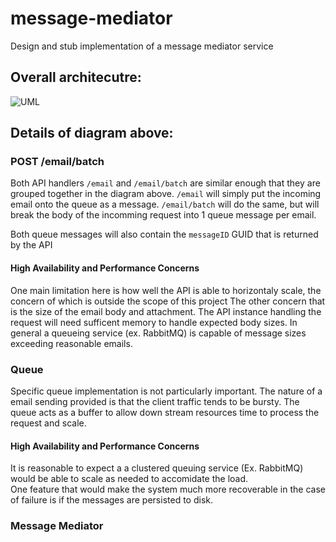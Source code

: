 # message-mediator
Design and stub implementation of a message mediator service

## Overall architecutre: 
![UML](https://img.techpowerup.org/200212/untitled-diagram.jpg)

## Details of diagram above:

### POST /email/batch
Both API handlers `/email` and `/email/batch` are similar enough that they are grouped together in the diagram above.  `/email` will simply put the incoming email onto the queue as a message.  `/email/batch` will do the same, but will break the body of the incomming request into 1 queue message per email.  

Both queue messages will also contain the `messageID` GUID that is returned by the API

#### High Availability and Performance Concerns
One main limitation here is how well the API is able to horizontaly scale, the concern of which is outside the scope of this project
The other concern that is the size of the email body and attachment.  The API instance handling the request will need sufficent memory to handle expected body sizes.  In general a queueing service (ex. RabbitMQ) is capable of message sizes exceeding reasonable emails.

### Queue
Specific queue implementation is not particularly important.  The nature of a email sending provided is that the client traffic tends to be bursty.  The queue acts as a buffer to allow down stream resources time to process the request and scale.

#### High Availability and Performance Concerns
It is reasonable to expect a a clustered queuing service (Ex. RabbitMQ) would be able to scale as needed to accomidate the load.  
One feature that would make the system much more recoverable in the case of failure is if the messages are persisted to disk.

### Message Mediator
